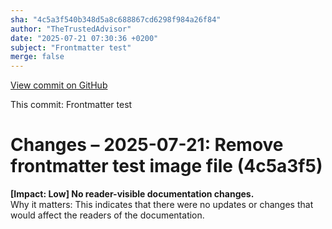 ```yaml
---
sha: "4c5a3f540b348d5a8c688867cd6298f984a26f84"
author: "TheTrustedAdvisor"
date: "2025-07-21 07:30:36 +0200"
subject: "Frontmatter test"
merge: false
---
```


[View commit on GitHub](https://github.com/TheTrustedAdvisor/FabricAdoptionFramework/commit/4c5a3f540b348d5a8c688867cd6298f984a26f84)

This commit: Frontmatter test

# Changes – 2025-07-21: Remove frontmatter test image file (4c5a3f5)

**[Impact: Low] No reader-visible documentation changes.**  
Why it matters: This indicates that there were no updates or changes that would affect the readers of the documentation.
